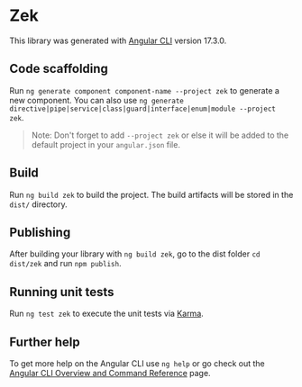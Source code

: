 # Zek

This library was generated with [Angular CLI](https://github.com/angular/angular-cli) version 17.3.0.

## Code scaffolding

Run `ng generate component component-name --project zek` to generate a new component. You can also use `ng generate directive|pipe|service|class|guard|interface|enum|module --project zek`.
> Note: Don't forget to add `--project zek` or else it will be added to the default project in your `angular.json` file. 

## Build

Run `ng build zek` to build the project. The build artifacts will be stored in the `dist/` directory.

## Publishing

After building your library with `ng build zek`, go to the dist folder `cd dist/zek` and run `npm publish`.

## Running unit tests

Run `ng test zek` to execute the unit tests via [Karma](https://karma-runner.github.io).

## Further help

To get more help on the Angular CLI use `ng help` or go check out the [Angular CLI Overview and Command Reference](https://angular.io/cli) page.

